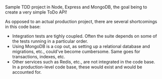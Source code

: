 Sample TDD project in Node, Express and MongoDB, the goal being to create a very simple ToDo API!

As opposed to an actual production project, there are several shortcomings in this code base:

- Integration tests are tighly coupled. Often the suite depends on some of the tests running in a particular order.
- Using MongoDB is a cop out, as setting up a relational database and migrations, etc., could've become cumbersome. Same goes for transactions, indexes, etc.
- Other services such as Redis, etc., are not integrated in the code base. In a production-level code base, these would exist and would be accounted for.

